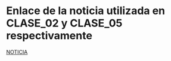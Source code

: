 # Enlace de la noticia utilizada en CLASE_02 y CLASE_05 respectivamente

[NOTICIA](https://www.infobae.com/malditos-nerds/2025/01/02/dexter-resurrection-traera-de-regreso-a-un-legendario-actor-de-la-serie-original/)
